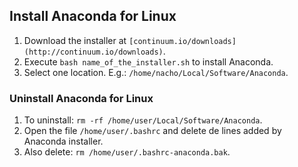 ## Install Anaconda for Linux

1. Download the installer at ```[continuum.io/downloads](http://continuum.io/downloads)```.
2. Execute ```bash name_of_the_installer.sh``` to install Anaconda.
3. Select one location. E.g.: ```/home/nacho/Local/Software/Anaconda```.

### Uninstall Anaconda for Linux

1. To uninstall: ```rm -rf /home/user/Local/Software/Anaconda```.
2. Open the file ```/home/user/.bashrc``` and delete de lines added by Anaconda installer.
3. Also delete: ```rm /home/user/.bashrc-anaconda.bak```.
